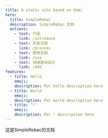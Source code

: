 ```yaml
---
title: A static site based on dumi
hero:
  title: SimpleRebac
  description: SimpleRebac 文档
  actions:
    - text: 介绍
      link: /introduce
    - text: 开发文档
      link: /process
    - text: 使用文档
      link: /use
    - text: 领域驱动设计
      link: /ddd
features:
  - title: Hello
    emoji: 
    description: Put hello description here
  - title: World
    emoji: 
    description: Put world description here
  - title: '!'
    emoji: 
    description: Put ! description here
---
```


这是SimpleRebac的文档
